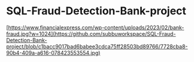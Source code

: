 # SQL-Fraud-Detection-Bank-project

[https://www.financialexpress.com/wp-content/uploads/2023/02/bank-fraud.jpg?w=1024](https://github.com/subbuworkspace/SQL-Fraud-Detection-Bank-project/blob/c1bacc9017bad6babee3cdca75ff28503bd89766/7728cba8-90b4-409a-a616-078423553554.jpg)
